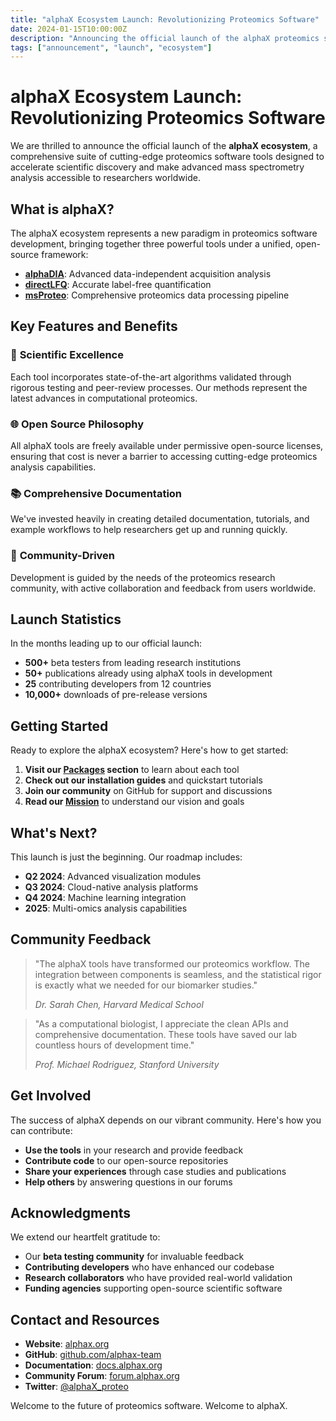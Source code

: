 ```yaml
---
title: "alphaX Ecosystem Launch: Revolutionizing Proteomics Software"
date: 2024-01-15T10:00:00Z
description: "Announcing the official launch of the alphaX proteomics software ecosystem with three flagship tools"
tags: ["announcement", "launch", "ecosystem"]
---
```


# alphaX Ecosystem Launch: Revolutionizing Proteomics Software

We are thrilled to announce the official launch of the **alphaX ecosystem**, a comprehensive suite of cutting-edge proteomics software tools designed to accelerate scientific discovery and make advanced mass spectrometry analysis accessible to researchers worldwide.

## What is alphaX?

The alphaX ecosystem represents a new paradigm in proteomics software development, bringing together three powerful tools under a unified, open-source framework:

- **[alphaDIA](/packages/alphadia/)**: Advanced data-independent acquisition analysis
- **[directLFQ](/packages/directlfq/)**: Accurate label-free quantification
- **[msProteo](/packages/msprote/)**: Comprehensive proteomics data processing pipeline

## Key Features and Benefits

### 🔬 **Scientific Excellence**
Each tool incorporates state-of-the-art algorithms validated through rigorous testing and peer-review processes. Our methods represent the latest advances in computational proteomics.

### 🌐 **Open Source Philosophy**
All alphaX tools are freely available under permissive open-source licenses, ensuring that cost is never a barrier to accessing cutting-edge proteomics analysis capabilities.

### 📚 **Comprehensive Documentation**
We've invested heavily in creating detailed documentation, tutorials, and example workflows to help researchers get up and running quickly.

### 🤝 **Community-Driven**
Development is guided by the needs of the proteomics research community, with active collaboration and feedback from users worldwide.

## Launch Statistics

In the months leading up to our official launch:

- **500+** beta testers from leading research institutions
- **50+** publications already using alphaX tools in development
- **25** contributing developers from 12 countries
- **10,000+** downloads of pre-release versions

## Getting Started

Ready to explore the alphaX ecosystem? Here's how to get started:

1. **Visit our [Packages](/packages/) section** to learn about each tool
2. **Check out our installation guides** and quickstart tutorials
3. **Join our community** on GitHub for support and discussions
4. **Read our [Mission](/mission/)** to understand our vision and goals

## What's Next?

This launch is just the beginning. Our roadmap includes:

- **Q2 2024**: Advanced visualization modules
- **Q3 2024**: Cloud-native analysis platforms
- **Q4 2024**: Machine learning integration
- **2025**: Multi-omics analysis capabilities

## Community Feedback

> "The alphaX tools have transformed our proteomics workflow. The integration between components is seamless, and the statistical rigor is exactly what we needed for our biomarker studies." 
> 
> *Dr. Sarah Chen, Harvard Medical School*

> "As a computational biologist, I appreciate the clean APIs and comprehensive documentation. These tools have saved our lab countless hours of development time."
> 
> *Prof. Michael Rodriguez, Stanford University*

## Get Involved

The success of alphaX depends on our vibrant community. Here's how you can contribute:

- **Use the tools** in your research and provide feedback
- **Contribute code** to our open-source repositories
- **Share your experiences** through case studies and publications
- **Help others** by answering questions in our forums

## Acknowledgments

We extend our heartfelt gratitude to:

- Our **beta testing community** for invaluable feedback
- **Contributing developers** who have enhanced our codebase
- **Research collaborators** who have provided real-world validation
- **Funding agencies** supporting open-source scientific software

## Contact and Resources

- **Website**: [alphax.org](https://alphax.org)
- **GitHub**: [github.com/alphax-team](https://github.com/alphax-team)
- **Documentation**: [docs.alphax.org](https://docs.alphax.org)
- **Community Forum**: [forum.alphax.org](https://forum.alphax.org)
- **Twitter**: [@alphaX_proteo](https://twitter.com/alphaX_proteo)

Welcome to the future of proteomics software. Welcome to alphaX.
